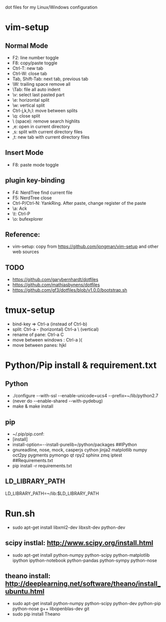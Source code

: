 dot files for my Linux/Windows configuration

# vim-setup

## Normal Mode
* F2: line number toggle
* F8: copy/paste toggle
* Ctrl-T: new tab
* Ctrl-W: close tab
* Tab, Shift-Tab: next tab, previous tab
* \\W: trailing space remove all
* \\Tab: file all auto indent
* \\v: select last pasted part
* \\e: horizontal split
* \\w: vertical split
* Ctrl-j,k,h,l: move between splits
* \\q: close split
* \\ (space): remove search highlits
* ,e: open in current directory
* ,s: split with current directory files
* ,t: new tab with current directory files

## Insert Mode
* F8: paste mode toggle

## plugin key-binding

* F4: NerdTree find current file
* F5: NerdTree close
* Ctrl-P/Ctrl-N: YankRing. After paste, change register of the paste
* \\a: Ack
* \\t: Ctrl-P
* \\o: bufexplorer

## Reference:
* vim-setup: copy from https://github.com/jongman/vim-setup and other web sources

## TODO
*  https://github.com/garybernhardt/dotfiles
*  https://github.com/mathiasbynens/dotfiles
*  https://github.com/gf3/dotfiles/blob/v1.0.0/bootstrap.sh


# tmux-setup
*  bind-key => Ctrl-a (instead of Ctrl-b)
*  split: Ctrl-a - (horizontal) Ctrl-a \ (vertical)
*  rename of pane: Ctrl-a C
*  move between windows : Ctrl-a )(
*  move between panes: hjkl

# Python/Pip install & requirement.txt
## Python
* ./configure --with-ssl --enable-unicode=ucs4  --prefix=~/lib/python2.7
* (never do --enable-shared --with-pydebug)
* make & make install
## pip
* ~/.pip/pip.conf:
* [install]
* install-option=--install-purelib=/python/packages
##IPython
* gnureadline, nose, mock, casperjs cython jinja2 matplotlib numpy oct2py pygments pymongo qt rpy2 sphinx zmq iptest
##Requirements.txt
* pip install -r requirements.txt
 
## LD_LIBRARY_PATH
LD_LIBRARY_PATH=~/lib:$LD_LIBRARY_PATH

# Run.sh
* sudo apt-get install libxml2-dev libxslt-dev python-dev






## scipy instlal: http://www.scipy.org/install.html
* sudo apt-get install python-numpy python-scipy python-matplotlib ipython ipython-notebook python-pandas python-sympy python-nose


## theano install: http://deeplearning.net/software/theano/install_ubuntu.html
* sudo apt-get install python-numpy python-scipy python-dev python-pip python-nose g++ libopenblas-dev git
* sudo pip install Theano


